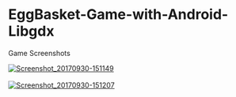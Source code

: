 # EggBasket-Game-with-Android-Libgdx

Game Screenshots

<a href="http://postimg.org/image/gf1f2borf/" target="_blank"><img src="https://s25.postimg.org/4d6186fj3/Screenshot_20170930-151149.png" alt="Screenshot_20170930-151149"/></a><br/><br/>
<a href="http://postimg.org/image/5fg7qqlhn/" target="_blank"><img src="https://s25.postimg.org/s45eqb2vj/Screenshot_20170930-151207.png" alt="Screenshot_20170930-151207"/></a><br/><br/>

